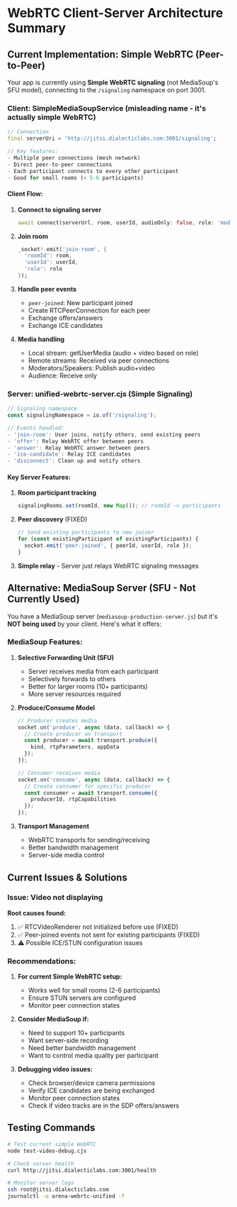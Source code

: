 # WebRTC Client-Server Architecture Summary

## Current Implementation: Simple WebRTC (Peer-to-Peer)

Your app is currently using **Simple WebRTC signaling** (not MediaSoup's SFU model), connecting to the `/signaling` namespace on port 3001.

### Client: SimpleMediaSoupService (misleading name - it's actually simple WebRTC)

```dart
// Connection
final serverUri = 'http://jitsi.dialecticlabs.com:3001/signaling';

// Key features:
- Multiple peer connections (mesh network)
- Direct peer-to-peer connections
- Each participant connects to every other participant
- Good for small rooms (< 5-6 participants)
```

#### Client Flow:
1. **Connect to signaling server**
   ```dart
   await connect(serverUrl, room, userId, audioOnly: false, role: 'moderator')
   ```

2. **Join room**
   ```dart
   _socket!.emit('join-room', {
     'roomId': room,
     'userId': userId,
     'role': role
   });
   ```

3. **Handle peer events**
   - `peer-joined`: New participant joined
   - Create RTCPeerConnection for each peer
   - Exchange offers/answers
   - Exchange ICE candidates

4. **Media handling**
   - Local stream: getUserMedia (audio + video based on role)
   - Remote streams: Received via peer connections
   - Moderators/Speakers: Publish audio+video
   - Audience: Receive only

### Server: unified-webrtc-server.cjs (Simple Signaling)

```javascript
// Signaling namespace
const signalingNamespace = io.of('/signaling');

// Events handled:
- 'join-room': User joins, notify others, send existing peers
- 'offer': Relay WebRTC offer between peers
- 'answer': Relay WebRTC answer between peers
- 'ice-candidate': Relay ICE candidates
- 'disconnect': Clean up and notify others
```

#### Key Server Features:
1. **Room participant tracking**
   ```javascript
   signalingRooms.set(roomId, new Map()); // roomId -> participants
   ```

2. **Peer discovery** (FIXED)
   ```javascript
   // Send existing participants to new joiner
   for (const existingParticipant of existingParticipants) {
     socket.emit('peer-joined', { peerId, userId, role });
   }
   ```

3. **Simple relay** - Server just relays WebRTC signaling messages

## Alternative: MediaSoup Server (SFU - Not Currently Used)

You have a MediaSoup server (`mediasoup-production-server.js`) but it's **NOT being used** by your client. Here's what it offers:

### MediaSoup Features:
1. **Selective Forwarding Unit (SFU)**
   - Server receives media from each participant
   - Selectively forwards to others
   - Better for larger rooms (10+ participants)
   - More server resources required

2. **Produce/Consume Model**
   ```javascript
   // Producer creates media
   socket.on('produce', async (data, callback) => {
     // Create producer on transport
     const producer = await transport.produce({
       kind, rtpParameters, appData
     });
   });

   // Consumer receives media
   socket.on('consume', async (data, callback) => {
     // Create consumer for specific producer
     const consumer = await transport.consume({
       producerId, rtpCapabilities
     });
   });
   ```

3. **Transport Management**
   - WebRTC transports for sending/receiving
   - Better bandwidth management
   - Server-side media control

## Current Issues & Solutions

### Issue: Video not displaying
**Root causes found:**
1. ✅ RTCVideoRenderer not initialized before use (FIXED)
2. ✅ Peer-joined events not sent for existing participants (FIXED)
3. ⚠️ Possible ICE/STUN configuration issues

### Recommendations:

1. **For current Simple WebRTC setup:**
   - Works well for small rooms (2-6 participants)
   - Ensure STUN servers are configured
   - Monitor peer connection states

2. **Consider MediaSoup if:**
   - Need to support 10+ participants
   - Want server-side recording
   - Need better bandwidth management
   - Want to control media quality per participant

3. **Debugging video issues:**
   - Check browser/device camera permissions
   - Verify ICE candidates are being exchanged
   - Monitor peer connection states
   - Check if video tracks are in the SDP offers/answers

## Testing Commands

```bash
# Test current simple WebRTC
node test-video-debug.cjs

# Check server health
curl http://jitsi.dialecticlabs.com:3001/health

# Monitor server logs
ssh root@jitsi.dialecticlabs.com
journalctl -u arena-webrtc-unified -f
```
